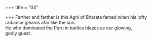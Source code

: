 +++
title = "04"

+++
Farther and farther is this Agni of Bharata famed when his lofty  radiance gleams afar like the sun.  
He who dominated the Pūru in battles blazes as our glowing,  
godly guest.  